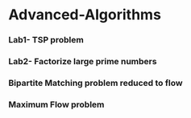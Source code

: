 # Advanced-Algorithms
### Lab1- TSP problem
### Lab2- Factorize large prime numbers
### Bipartite Matching problem reduced to flow
### Maximum Flow problem
